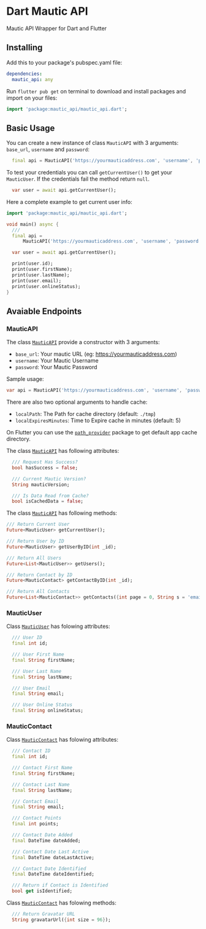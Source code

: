 # Dart Mautic API

Mautic API Wrapper for Dart and Flutter

## Installing

Add this to your package's pubspec.yaml file:

```yaml
dependencies:
  mautic_api: any
```

Run `flutter pub get` on terminal to download and install packages and import on your files:

```dart
import 'package:mautic_api/mautic_api.dart';
```

## Basic Usage

You can create a new instance of class `MauticAPI` with 3 arguments: `base_url`, `username` and `password`:

```dart
  final api = MauticAPI('https://yourmauticaddress.com', 'username', 'password');
```

To test your credentials you can call `getCurrentUser()` to get your `MauticUser`. If the credentials fail the method return `null`.

```dart
  var user = await api.getCurrentUser();
```

Here a complete example to get current user info:

```dart
import 'package:mautic_api/mautic_api.dart';

void main() async {
  ///
  final api =
      MauticAPI('https://yourmauticaddress.com', 'username', 'password');

  var user = await api.getCurrentUser();

  print(user.id);
  print(user.firstName);
  print(user.lastName);
  print(user.email);
  print(user.onlineStatus);
}
```

## Avaiable Endpoints

### MauticAPI

The class [`MauticAPI`](https://github.com/luizeof/dart-mautic-api/blob/master/lib/src/mautic_api.dart) provide a constructor with 3 arguments:

- `base_url`: Your mautic URL (eg: https://yourmauticaddress.com)
- `username`: Your Mautic Username
- `password`: Your Mautic Password

Sample usage:

```dart
var api = MauticAPI('https://yourmauticaddress.com', 'username', 'password');
```

There are also two optional arguments to handle cache:

- `localPath`: The Path for cache directory (default: `./tmp`)
- `localExpiresMinutes`: Time to Expire cache in minutes (default: 5)

On Flutter you can use the [`path_provider`](https://pub.dev/packages/path_provider) package to get default app cache directory.

The class [`MauticAPI`](https://github.com/luizeof/dart-mautic-api/blob/master/lib/src/mautic_api.dart) has following attributes:

```dart
  /// Request Has Success?
  bool hasSuccess = false;

  /// Current Mautic Version?
  String mauticVersion;

  /// Is Data Read from Cache?
  bool isCachedData = false;
```

The class [`MauticAPI`](https://github.com/luizeof/dart-mautic-api/blob/master/lib/src/mautic_api.dart) has following methods:

```dart
/// Return Current User
Future<MauticUser> getCurrentUser();

/// Return User by ID
Future<MauticUser> getUserByID(int _id);

/// Return All Users
Future<List<MauticUser>> getUsers();

/// Return Contact by ID
Future<MauticContact> getContactByID(int _id);

/// Return All Contacts
Future<List<MauticContact>> getContacts({int page = 0, String s = 'email:'});
```

### MauticUser

Class [`MauticUser`](https://github.com/luizeof/dart-mautic-api/blob/master/lib/src/mautic_user.dart)  has folowing attributes:

```dart
  /// User ID
  final int id;

  /// User First Name
  final String firstName;

  /// User Last Name
  final String lastName;

  /// User Email
  final String email;

  /// User Online Status
  final String onlineStatus;
```

### MauticContact

Class [`MauticContact`](https://github.com/luizeof/dart-mautic-api/blob/master/lib/src/mautic_contact.dart)  has folowing attributes:

```dart
  /// Contact ID
  final int id;

  /// Contact First Name
  final String firstName;

  /// Contact Last Name
  final String lastName;

  /// Contact Email
  final String email;

  /// Contact Points
  final int points;

  /// Contact Date Added
  final DateTime dateAdded;

  /// Contact Date Last Active
  final DateTime dateLastActive;

  /// Contact Date Identified
  final DateTime dateIdentified;

  /// Return if Contact is Identified
  bool get isIdentified;
```

Class [`MauticContact`](https://github.com/luizeof/dart-mautic-api/blob/master/lib/src/mautic_contact.dart)  has folowing methods:

```dart
  /// Return Gravatar URL
  String gravatarUrl({int size = 96});
```
